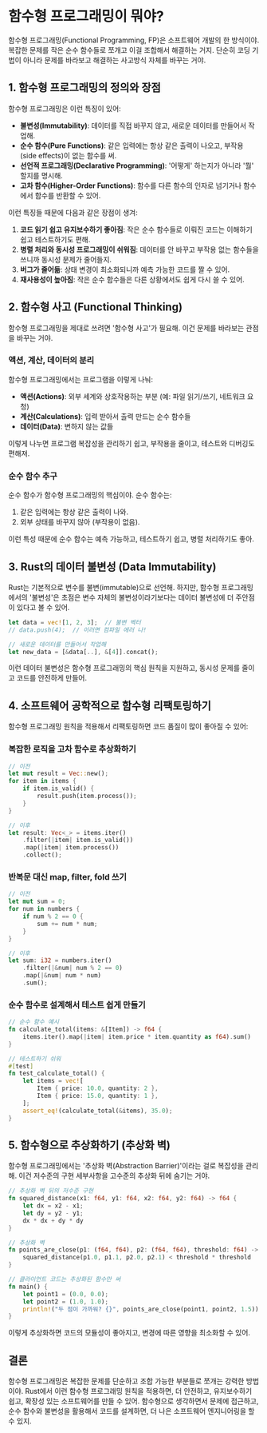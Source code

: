 # 함수형 프로그래밍이 뭐야?

함수형 프로그래밍(Functional Programming, FP)은 소프트웨어 개발의 한 방식이야. 복잡한 문제를 작은 순수 함수들로 쪼개고 이걸 조합해서 해결하는 거지. 단순히 코딩 기법이 아니라 문제를 바라보고 해결하는 사고방식 자체를 바꾸는 거야.

## 1. 함수형 프로그래밍의 정의와 장점

함수형 프로그래밍은 이런 특징이 있어:

- **불변성(Immutability)**: 데이터를 직접 바꾸지 않고, 새로운 데이터를 만들어서 작업해.
- **순수 함수(Pure Functions)**: 같은 입력에는 항상 같은 출력이 나오고, 부작용(side effects)이 없는 함수를 써.
- **선언적 프로그래밍(Declarative Programming)**: '어떻게' 하는지가 아니라 '뭘' 할지를 명시해.
- **고차 함수(Higher-Order Functions)**: 함수를 다른 함수의 인자로 넘기거나 함수에서 함수를 반환할 수 있어.

이런 특징들 때문에 다음과 같은 장점이 생겨:

1. **코드 읽기 쉽고 유지보수하기 좋아짐**: 작은 순수 함수들로 이뤄진 코드는 이해하기 쉽고 테스트하기도 편해.
2. **병렬 처리와 동시성 프로그래밍이 쉬워짐**: 데이터를 안 바꾸고 부작용 없는 함수들을 쓰니까 동시성 문제가 줄어들지.
3. **버그가 줄어듦**: 상태 변경이 최소화되니까 예측 가능한 코드를 짤 수 있어.
4. **재사용성이 높아짐**: 작은 순수 함수들은 다른 상황에서도 쉽게 다시 쓸 수 있어.

## 2. 함수형 사고 (Functional Thinking)

함수형 프로그래밍을 제대로 쓰려면 '함수형 사고'가 필요해. 이건 문제를 바라보는 관점을 바꾸는 거야.

### 액션, 계산, 데이터의 분리

함수형 프로그래밍에서는 프로그램을 이렇게 나눠:

- **액션(Actions)**: 외부 세계와 상호작용하는 부분 (예: 파일 읽기/쓰기, 네트워크 요청)
- **계산(Calculations)**: 입력 받아서 출력 만드는 순수 함수들
- **데이터(Data)**: 변하지 않는 값들

이렇게 나누면 프로그램 복잡성을 관리하기 쉽고, 부작용을 줄이고, 테스트와 디버깅도 편해져.

### 순수 함수 추구

순수 함수가 함수형 프로그래밍의 핵심이야. 순수 함수는:

1. 같은 입력에는 항상 같은 출력이 나와.
2. 외부 상태를 바꾸지 않아 (부작용이 없음).

이런 특성 때문에 순수 함수는 예측 가능하고, 테스트하기 쉽고, 병렬 처리하기도 좋아.

## 3. Rust의 데이터 불변성 (Data Immutability)

Rust는 기본적으로 변수를 불변(immutable)으로 선언해. 하지만, 함수형 프로그래밍에서의 '불변성'은 초점은 변수 자체의 불변성이라기보다는 데이터 불변성에 더 주안점이 있다고 볼 수 있어. 


```rust
let data = vec![1, 2, 3];  // 불변 벡터
// data.push(4);  // 이러면 컴파일 에러 나!

// 새로운 데이터를 만들어서 작업해
let new_data = [&data[..], &[4]].concat();
```

이런 데이터 불변성은 함수형 프로그래밍의 핵심 원칙을 지원하고, 동시성 문제를 줄이고 코드를 안전하게 만들어.

## 4. 소프트웨어 공학적으로 함수형 리팩토링하기

함수형 프로그래밍 원칙을 적용해서 리팩토링하면 코드 품질이 많이 좋아질 수 있어:

### 복잡한 로직을 고차 함수로 추상화하기

```rust
// 이전
let mut result = Vec::new();
for item in items {
    if item.is_valid() {
        result.push(item.process());
    }
}

// 이후
let result: Vec<_> = items.iter()
    .filter(|item| item.is_valid())
    .map(|item| item.process())
    .collect();
```

### 반복문 대신 map, filter, fold 쓰기

```rust
// 이전
let mut sum = 0;
for num in numbers {
    if num % 2 == 0 {
        sum += num * num;
    }
}

// 이후
let sum: i32 = numbers.iter()
    .filter(|&num| num % 2 == 0)
    .map(|&num| num * num)
    .sum();
```

### 순수 함수로 설계해서 테스트 쉽게 만들기

```rust
// 순수 함수 예시
fn calculate_total(items: &[Item]) -> f64 {
    items.iter().map(|item| item.price * item.quantity as f64).sum()
}

// 테스트하기 쉬워
#[test]
fn test_calculate_total() {
    let items = vec![
        Item { price: 10.0, quantity: 2 },
        Item { price: 15.0, quantity: 1 },
    ];
    assert_eq!(calculate_total(&items), 35.0);
}
```

## 5. 함수형으로 추상화하기 (추상화 벽)

함수형 프로그래밍에서는 '추상화 벽(Abstraction Barrier)'이라는 걸로 복잡성을 관리해. 이건 저수준의 구현 세부사항을 고수준의 추상화 뒤에 숨기는 거야.

```rust
// 추상화 벽 뒤의 저수준 구현
fn squared_distance(x1: f64, y1: f64, x2: f64, y2: f64) -> f64 {
    let dx = x2 - x1;
    let dy = y2 - y1;
    dx * dx + dy * dy
}

// 추상화 벽
fn points_are_close(p1: (f64, f64), p2: (f64, f64), threshold: f64) -> bool {
    squared_distance(p1.0, p1.1, p2.0, p2.1) < threshold * threshold
}

// 클라이언트 코드는 추상화된 함수만 써
fn main() {
    let point1 = (0.0, 0.0);
    let point2 = (1.0, 1.0);
    println!("두 점이 가까워? {}", points_are_close(point1, point2, 1.5));
}
```

이렇게 추상화하면 코드의 모듈성이 좋아지고, 변경에 따른 영향을 최소화할 수 있어.

## 결론

함수형 프로그래밍은 복잡한 문제를 단순하고 조합 가능한 부분들로 쪼개는 강력한 방법이야. Rust에서 이런 함수형 프로그래밍 원칙을 적용하면, 더 안전하고, 유지보수하기 쉽고, 확장성 있는 소프트웨어를 만들 수 있어. 함수형으로 생각하면서 문제에 접근하고, 순수 함수와 불변성을 활용해서 코드를 설계하면, 더 나은 소프트웨어 엔지니어링을 할 수 있지.
